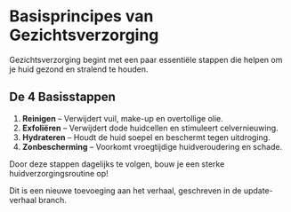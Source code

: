 # Basisprincipes van Gezichtsverzorging

Gezichtsverzorging begint met een paar essentiële stappen die helpen om je huid gezond en stralend te houden.

## De 4 Basisstappen

1. **Reinigen** – Verwijdert vuil, make-up en overtollige olie.
2. **Exfoliëren** – Verwijdert dode huidcellen en stimuleert celvernieuwing.
3. **Hydrateren** – Houdt de huid soepel en beschermt tegen uitdroging.
4. **Zonbescherming** – Voorkomt vroegtijdige huidveroudering en schade.

Door deze stappen dagelijks te volgen, bouw je een sterke huidverzorgingsroutine op!

Dit is een nieuwe toevoeging aan het verhaal, geschreven in de update-verhaal branch.
